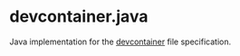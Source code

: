 # devcontainer.java

Java implementation for the [devcontainer](https://containers.dev/implementors/json_reference/) file specification.
